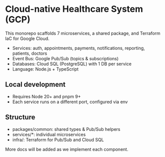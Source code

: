 # Cloud-native Healthcare System (GCP)

This monorepo scaffolds 7 microservices, a shared package, and Terraform IaC for Google Cloud.

- Services: auth, appointments, payments, notifications, reporting, patients, doctors
- Event Bus: Google Pub/Sub (topics & subscriptions)
- Databases: Cloud SQL (PostgreSQL) with 1 DB per service
- Language: Node.js + TypeScript

## Local development

- Requires Node 20+ and pnpm 9+
- Each service runs on a different port, configured via env

## Structure

- packages/common: shared types & Pub/Sub helpers
- services/*: individual microservices
- infra/: Terraform for Pub/Sub and Cloud SQL

More docs will be added as we implement each component.
